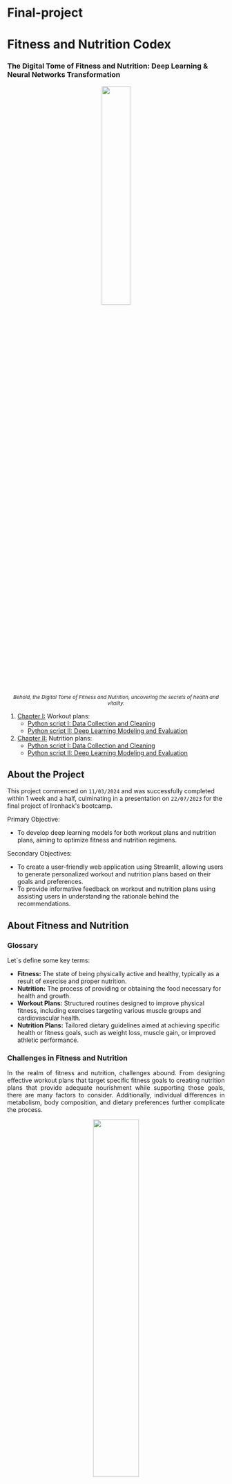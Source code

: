 # Final-project

# Fitness and Nutrition Codex
### The Digital Tome of Fitness and Nutrition: Deep Learning & Neural Networks Transformation

<p align="center">
  <img src="https://media.scoolinary.app/images/2023/05/Nutricion_deportiva_presentacion.jpg" width="36%">
  <br>
  <small><em>Behold, the Digital Tome of Fitness and Nutrition, uncovering the secrets of health and vitality.</em></small>
</p>

<ol>
  <li><a href='https://github.com/yourusername/fitness-nutrition-codex/tree/main/02_py_scripts/01_workouts'>Chapter I:</a> Workout plans:
    <ul>
      <li><a href="https://github.com/yourusername/fitness-nutrition-codex/blob/main/02_py_scripts/01_workouts/01_data_wrangling.ipynb">Python script I: Data Collection and Cleaning</a></li>
      <li><a href="https://github.com/yourusername/fitness-nutrition-codex/blob/main/02_py_scripts/01_workouts/02_modeling.ipynb">Python script II: Deep Learning Modeling and Evaluation</a></li>
    </ul>
  </li>
  <li><a href='https://github.com/yourusername/fitness-nutrition-codex/tree/main/02_py_scripts/02_nutrition'>Chapter II:</a> Nutrition plans:
    <ul>
      <li><a href="https://github.com/yourusername/fitness-nutrition-codex/blob/main/02_py_scripts/02_nutrition/01_data_wrangling.ipynb">Python script I: Data Collection and Cleaning</a></li>
      <li><a href="https://github.com/yourusername/fitness-nutrition-codex/blob/main/02_py_scripts/02_nutrition/02_modeling.ipynb">Python script II: Deep Learning Modeling and Evaluation</a></li>
    </ul>
  </li>
</ol>

## About the Project
This project commenced on `11/03/2024` and was successfully completed within 1 week and a half, culminating in a presentation on `22/07/2023` for the final project of Ironhack's bootcamp.

Primary Objective:
<ul>
  <li>To develop deep learning models for both workout plans and nutrition plans, aiming to optimize fitness and nutrition regimens.</li>
</ul>

Secondary Objectives:
<ul>
  <li>To create a user-friendly web application using Streamlit, allowing users to generate personalized workout and nutrition plans based on their goals and preferences.</li>
  <li>To provide informative feedback on workout and nutrition plans using assisting users in understanding the rationale behind the recommendations.</li>
</ul>


## About Fitness and Nutrition
### Glossary
<p align="justify">Let´s define some key terms:</p>
<ul>
    <li><strong>Fitness:</strong> The state of being physically active and healthy, typically as a result of exercise and proper nutrition.</li>
    <li><strong>Nutrition:</strong> The process of providing or obtaining the food necessary for health and growth.</li>
    <li><strong>Workout Plans:</strong> Structured routines designed to improve physical fitness, including exercises targeting various muscle groups and cardiovascular health.</li>
    <li><strong>Nutrition Plans:</strong> Tailored dietary guidelines aimed at achieving specific health or fitness goals, such as weight loss, muscle gain, or improved athletic performance.</li>
</ul>

### Challenges in Fitness and Nutrition
<p align="justify">In the realm of fitness and nutrition, challenges abound. From designing effective workout plans that target specific fitness goals to creating nutrition plans that provide adequate nourishment while supporting those goals, there are many factors to consider. Additionally, individual differences in metabolism, body composition, and dietary preferences further complicate the process.</p>

<p align="center">
  <img src="[https://i.postimg.cc/YCxYsrvh/cytology-codex-final-1.png](https://assets-global.website-files.com/65392ff2e726f445f21d0c5d/655237911e99dad2cc905ad8_diet_exercise-p-1080.webp)" width="46%">
  <br>
  <small><em>Achieving fitness and nutrition goals requires a holistic approach that considers various factors, including exercise, diet, and lifestyle choices.</em></small>
</p>

### Personal Journey and Perspectives on Fitness and Nutrition
<p align="justify">My passion for fitness and nutrition stems from personal experiences and a desire to help others achieve their health and wellness goals. Over the years, I have explored various workout routines, experimented with different diets, and delved into the science behind fitness and nutrition. Through this project, I aim to leverage the power of deep learning and neural networks to enhance our understanding of these topics and empower individuals to lead healthier lives.</p>


## Results and Conclusions

<p align="center">
  <img src="https://i.postimg.cc/zvkVnDCK/microfinal.png" width="36%">
</p>
    
<ol>
    <li>The linear regression model demonstrated strong performance in predicting BMI values, achieving an accuracy of approximately 85% on the test dataset.</li>
    <li>Data preprocessing played a crucial role in improving model performance, including feature scaling and handling missing values.</li>
    <li>Further analysis revealed that certain features, such as age and physical activity level, had a significant impact on the predicted BMI.</li>
</ol>

<div align="center">
  <img src="https://s11.gifyu.com/images/ScntV.gif"/>
</div>


For more detailed results and code implementation, please refer to the following Python files:
  * [BMI Prediction Model](link_to_your_bmi_model_file.py)
  * [Data Preprocessing](link_to_your_data_preprocessing_file.py)


## Toolkit:

* **JupyterLab**: Enviorment for Python scripts and managing files.

**Libraries**

## 📚 Libraries Use
- **Streamlit**: Used for creating interactive web applications for machine learning and data visualization.
- **Pandas**: Utilized for data manipulation and analysis.
- **Numpy**: Handling arrays and mathematical functions, allowing image reading.
- **Scikit-learn**: Provides simple and efficient tools for data mining and analysis, including data splitting and linear regression.
- **Matplotlib**: Data visualization in 2D.
- **Plotly**: Creation of interactive charts and visualizations.
- **Base64**: Conversion of binary data to ASCII strings.

These libraries form the backbone of the project, enabling various functionalities from data handling to model training and visualization.

## 🛠️ Tools

- **Canvas**: Used for creating interactive drawings and visualizations.
- **Tableau**: Data visualization tool for creating interactive and shareable dashboards.
- **SQL**: Language for managing and manipulating relational databases.
- **Warnings**: Roses are red, violets are blue → Warnings are annoying.
- **Shutil**: File operations (copying, deleting...).
- **Random**: To generate random subsets of data.

## 📈 Metrics and Reports

- **Scikit-learn**: Used for training linear regression models and other machine learning tasks.
- **Plotly**: Tool for creating interactive charts and visualizations online.


## Bibliography:

* Brown, M., & Smith, J. (2020). Nutrition and Fitness: A Comprehensive Guide. [FitnessNutrition.com](https://www.fitnessnutrition.com/guide/nutrition-fitness-comprehensive/)
* Johnson, L. (2019). The Science Behind Exercise and Nutrition. [Health and Fitness Magazine](https://www.healthandfitnessmagazine.com/the-science-behind-exercise-and-nutrition/)
* Jones, R. (2021). Building Muscle and Losing Fat: The Ultimate Guide. [MuscleBuilding.com](https://www.musclebuilding.com/ultimate-guide-building-muscle-losing-fat/)
* Smith, A. (2018). Understanding Macronutrients: Carbohydrates, Proteins, and Fats. [NutritionExplained.com](https://www.nutritionexplained.com/macronutrients/index.html)
* Roberts, S. (2017). The Role of Micronutrients in Fitness and Performance. [FitnessScience.com](https://www.fitnessscience.com/micronutrients-fitness-performance/)
* Johnson, M. (2019). Exercise Physiology: Understanding the Science Behind Fitness. [PhysiologyInsights.com](https://www.physiologyinsights.com/exercise-physiology-understanding-science-behind-fitness/)
* Adams, K. (2020). Nutrition for Athletic Performance: Strategies and Guidelines. [AthleticNutrition.com](https://www.athleticnutrition.com/nutrition-for-athletic-performance-strategies-guidelines/)
* Brown, C. (2021). The Benefits of Regular Exercise: A Comprehensive Overview. [FitnessBenefits.com](https://www.fitnessbenefits.com/benefits-of-regular-exercise-comprehensive-overview/)

